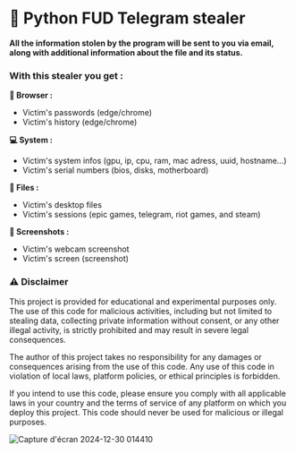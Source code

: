 # 🐍 Python FUD Telegram stealer

**All the information stolen by the program will be sent to you via email, along with additional information about the file and its status.**

### With this stealer you get :

**📱 Browser :**
- Victim's passwords (edge/chrome)
- Victim's history (edge/chrome)

**💻 System :**
- Victim's system infos (gpu, ip, cpu, ram, mac adress, uuid, hostname...)
- Victim's serial numbers (bios, disks, motherboard)

**📁 Files :**
- Victim's desktop files
- Victim's sessions (epic games, telegram, riot games, and steam)

**📸 Screenshots :**
- Victim's webcam screenshot
- Victim's screen (screenshot)


### ⚠️ Disclaimer
This project is provided for educational and experimental purposes only. The use of this code for malicious activities, including but not limited to stealing data, collecting private information without consent, or any other illegal activity, is strictly prohibited and may result in severe legal consequences.

The author of this project takes no responsibility for any damages or consequences arising from the use of this code. Any use of this code in violation of local laws, platform policies, or ethical principles is forbidden.

If you intend to use this code, please ensure you comply with all applicable laws in your country and the terms of service of any platform on which you deploy this project. This code should never be used for malicious or illegal purposes.

![Capture d'écran 2024-12-30 014410](https://github.com/user-attachments/assets/c5279547-8333-48ed-b195-392ae969abf0)
